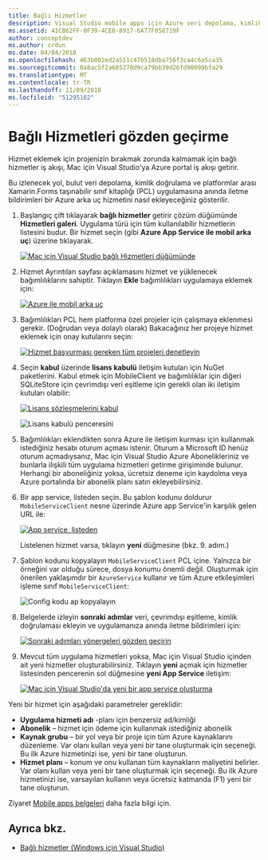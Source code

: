 ```yaml
---
title: Bağlı Hizmetler
description: Visual Studio mobile apps için Azure veri depolama, kimlik doğrulaması ve anında iletme bildirimleri için Mac Ekle
ms.assetid: 41CB62FF-0F39-4CE8-8917-6A77F058719F
author: conceptdev
ms.author: crdun
ms.date: 04/04/2018
ms.openlocfilehash: 463b002ed2a511c47b518dba756f3ca4c6a5ca35
ms.sourcegitcommit: 0a8ac5f2a685270d9ca79bb39d26fd90099bfa29
ms.translationtype: MT
ms.contentlocale: tr-TR
ms.lasthandoff: 11/09/2018
ms.locfileid: "51295182"
---
```

# <a name="connected-services-walkthrough"></a>Bağlı Hizmetleri gözden geçirme

Hizmet eklemek için projenizin bırakmak zorunda kalmamak için bağlı hizmetler iş akışı, Mac için Visual Studio'ya Azure portal iş akışı getirir.

Bu izlenecek yol, bulut veri depolama, kimlik doğrulama ve platformlar arası Xamarin.Forms taşınabilir sınıf kitaplığı (PCL) uygulamasına anında iletme bildirimleri bir Azure arka uç hizmetini nasıl ekleyeceğiniz gösterilir.

1. Başlangıç çift tıklayarak **bağlı hizmetler** getirir çözüm düğümünde **Hizmetleri galeri**.
  Uygulama türü için tüm kullanılabilir hizmetlerin listesini budur. Bir hizmet seçin (gibi **Azure App Service ile mobil arka uç**) üzerine tıklayarak.

    [![Mac için Visual Studio bağlı Hizmetleri düğümünde](media/connected-services-image001-sml.png "Mac için Visual Studio bağlı hizmetler düğümü")](media/connected-services-image001.png#lightbox)

2. Hizmet Ayrıntıları sayfası açıklamasını hizmet ve yüklenecek bağımlılıklarını sahiptir.
  Tıklayın **Ekle** bağımlılıkları uygulamaya eklemek için:

    [![Azure ile mobil arka uç](media/connected-services-image002-sml.png "Azure ile mobil arka uç")](media/connected-services-image002.png#lightbox)

3. Bağımlılıkları PCL hem platforma özel projeler için çalışmaya eklenmesi gerekir.
  (Doğrudan veya dolaylı olarak) Bakacağınız her projeye hizmet eklemek için onay kutularını seçin:

    [![Hizmet başvurması gereken tüm projeleri denetleyin](media/connected-services-image003-sml.png "hizmet başvurması gereken tüm projeleri denetleyin")](media/connected-services-image003.png#lightbox)

4. Seçin **kabul** üzerinde **lisans kabulü** iletişim kutuları için NuGet paketlerini.
  Kabul etmek için MobileClient ve bağımlılıklar için diğeri SQLiteStore için çevrimdışı veri eşitleme için gerekli olan iki iletişim kutuları olabilir:

    [![Lisans sözleşmelerini kabul](media/connected-services-image004-sml.png "lisans sözleşmelerini kabul edin")](media/connected-services-image004.png#lightbox)

    ![Lisans kabulü penceresini](media/connected-services-image005.png "lisans kabulü penceresi")

5. Bağımlılıkları eklendikten sonra Azure ile iletişim kurması için kullanmak istediğiniz hesabı oturum açması istenir.
  Oturum a Microsoft ID henüz oturum açmadıysanız, Mac için Visual Studio Azure Abonelikleriniz ve bunlarla ilişkili tüm uygulama hizmetleri getirme girişiminde bulunur. Herhangi bir aboneliğiniz yoksa, ücretsiz deneme için kaydolma veya Azure portalında bir abonelik planı satın ekleyebilirsiniz.

6. Bir app service, listeden seçin. Bu şablon kodunu doldurur `MobileServiceClient` nesne üzerinde Azure app Service'in karşılık gelen URL ile:

    [![App service, listeden](media/connected-services-image006-sml.png "listeden app service'ı seçin")](media/connected-services-image006.png#lightbox)

    Listelenen hizmet varsa, tıklayın **yeni** düğmesine (bkz. 9. adım.)

7. Şablon kodunu kopyalayın `MobileServiceClient` PCL içine. Yalnızca bir örneğini var olduğu sürece, dosya konumu önemli değil.
  Oluşturmak için önerilen yaklaşımdır bir `AzureService` kullanır ve tüm Azure etkileşimleri işleme sınıf `MobileServiceClient`:

    ![Config kodu ap kopyalayın](media/connected-services-image007.png "config kodu uygulamaya kopyalayın")

8. Belgelerde izleyin **sonraki adımlar** veri, çevrimdışı eşitleme, kimlik doğrulaması ekleyin ve uygulamanıza anında iletme bildirimleri için:

    [![Sonraki adımları yönergeleri gözden geçirin](media/connected-services-image008-sml.png "sonraki adımları yönergeleri gözden geçirin")](media/connected-services-image008.png#lightbox)

9. Mevcut tüm uygulama hizmetleri yoksa, Mac için Visual Studio içinden ait yeni hizmetler oluşturabilirsiniz.
  Tıklayın **yeni** açmak için hizmetler listesinden pencerenin sol düğmesine **yeni App Service** iletişim:

    [![Mac için Visual Studio'da yeni bir app service oluşturma](media/connected-services-image009-sml.png "Mac için Visual Studio'da yeni bir app service oluşturma")](media/connected-services-image009.png#lightbox)

Yeni bir hizmet için aşağıdaki parametreler gereklidir:

-   **Uygulama hizmeti adı** -planı için benzersiz ad/kimliği
-   **Abonelik** – hizmet için ödeme için kullanmak istediğiniz abonelik
-   **Kaynak grubu** – bir yol veya bir proje için tüm Azure kaynaklarını düzenleme. Var olanı kullan veya yeni bir tane oluşturmak için seçeneği. Bu ilk Azure hizmetinizi ise, yeni bir tane oluşturun.
-   **Hizmet planı** – konum ve onu kullanan tüm kaynakların maliyetini belirler. Var olanı kullan veya yeni bir tane oluşturmak için seçeneği. Bu ilk Azure hizmetinizi ise, varsayılan kullanın veya ücretsiz katmanda (F1) yeni bir tane oluşturun.

Ziyaret [Mobile apps belgeleri](/azure/app-service-mobile/) daha fazla bilgi için.

## <a name="see-also"></a>Ayrıca bkz.

- [Bağlı hizmetler (Windows için Visual Studio)](/visualstudio/azure/vs-azure-tools-connected-services-storage)